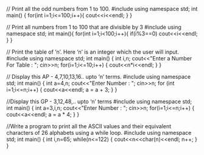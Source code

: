 // Print all the odd numbers from 1 to 100.
#include <iostream>
using namespace std;
int main()
{
    for(int i=1;i<=100;i++){
        cout<<i<<endl;
    }
}


// Print all numbers from 1 to 100 that are divisible by 3
#include<iostream>
using namespace std;
int main(){
    for(int i=1;i<100;i++){
        if(i%3==0) cout<<i<<endl;
    }
}


// Print the table of ‘n’. Here ‘n’ is an integer which the user will input.
#include<iostream>
using namespace std;
int main()
{
    int i,n;
    cout<<"Enter a Number For Table : ";
    cin>>n;
    for(i=1;i<=10;i++)
    {
      cout<<n*i<<endl;
    }
}


// Display this AP - 4,7,10,13,16.. upto ‘n’ terms.
#include <iostream>
using namespace std;
int main()
{
   int a=4,n;
   cout<<"Enter Number : ";
   cin>>n;
   for (int i=1;i<=n;i++)
   {
       cout<<a<<endl;
       a = a + 3;
   }
}


//Display this GP - 3,12,48,.. upto ‘n’ terms
#include <iostream>
using namespace std;
int main()
{
  int a=3,i,n;
  cout<<"Enter Number : ";
  cin>>n;
  for(i=1;i<=n;i++)
  {
      cout<<a<<endl;
      a = a * 4;
  }
}

//Write a program to print all the ASCII values and their equivalent characters of 26 alphabets using a while loop.
#include <iostream>
using namespace std;
int main()
{
    int i,n=65;
    while(n<=122)
    {
        cout<<n<<char(n)<<endl;
        n++;
    }
}
